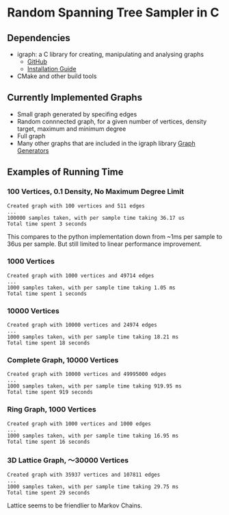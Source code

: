 # Random Spanning Tree Sampler in C
## Dependencies
- igraph: a C library for creating, manipulating and analysing graphs 
  - [GitHub](https://github.com/igraph/igraph)
  - [Installation Guide](https://igraph.org/c/)
- CMake and other build tools

## Currently Implemented Graphs
- Small graph generated by specifing edges
- Random connnected graph, for a given number of vertices, density target, maximum and minimum degree
- Full graph
- Many other graphs that are included in the igraph library [Graph Generators](https://igraph.org/c/doc/igraph-Generators.html)


## Examples of Running Time

### 100 Vertices, 0.1 Density, No Maximum Degree Limit
```
Created graph with 100 vertices and 511 edges
...
100000 samples taken, with per sample time taking 36.17 us
Total time spent 3 seconds
```
This compares to the python implementation down from ~1ms per sample to 36us per sample. But still limited to linear performance improvement.

### 1000 Vertices
```
Created graph with 1000 vertices and 49714 edges
...
1000 samples taken, with per sample time taking 1.05 ms
Total time spent 1 seconds
```

### 10000 Vertices
```
Created graph with 10000 vertices and 24974 edges
...
1000 samples taken, with per sample time taking 18.21 ms
Total time spent 18 seconds
```

### Complete Graph, 10000 Vertices
```
Created graph with 10000 vertices and 49995000 edges
...
1000 samples taken, with per sample time taking 919.95 ms
Total time spent 919 seconds

```

### Ring Graph, 1000 Vertices
```
Created graph with 1000 vertices and 1000 edges
...
1000 samples taken, with per sample time taking 16.95 ms
Total time spent 16 seconds
```

### 3D Lattice Graph, ～30000 Vertices
```
Created graph with 35937 vertices and 107811 edges
...
1000 samples taken, with per sample time taking 29.75 ms
Total time spent 29 seconds
```

Lattice seems to be friendlier to Markov Chains.